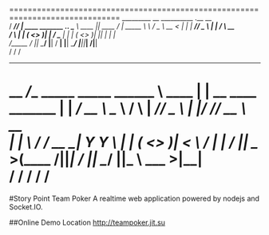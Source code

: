 ==============================================================================
 _________  __                          __________        .__          __   
 /   _____/_/  |_  ____ _______  ___.__. \______   \ ____  |__|  ____ _/  |_ 
 \_____  \ \   __\/  _ \\_  __ \<   |  |  |     ___//  _ \ |  | /    \\   __\
 /        \ |  | (  <_> )|  | \/ \___  |  |    |   (  <_> )|  ||   |  \|  |  
/_______  / |__|  \____/ |__|    / ____|  |____|    \____/ |__||___|  /|__|  
        \/                       \/                                 \/       
___________                        __________         __                   
\__    ___/____  _____     _____   \______   \ ____  |  | __  ____ _______ 
  |    | _/ __ \ \__  \   /     \   |     ___//  _ \ |  |/ /_/ __ \\_  __ \
  |    | \  ___/  / __ \_|  Y Y  \  |    |   (  <_> )|    < \  ___/ |  | \/
  |____|  \___  >(____  /|__|_|  /  |____|    \____/ |__|_ \ \___  >|__|   
              \/      \/       \/                         \/     \/        
==============================================================================


#Story Point Team Poker
A realtime web application powered by nodejs and Socket.IO.

##Online Demo Location
<http://teampoker.jit.su>
